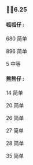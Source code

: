 ### 🐱‍🐉6.25

#### 呱呱仔 : 

680 简单 

896 简单

5 中等
#### 熊熊仔 : 
14 简单

20 简单

26 简单

27 简单

28 简单

35 简单
